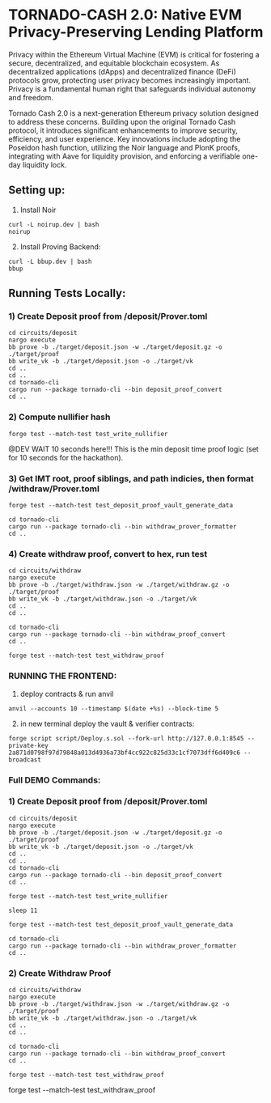# TORNADO-CASH 2.0: Native EVM Privacy-Preserving Lending Platform
 
Privacy within the Ethereum Virtual Machine (EVM) is critical for fostering a secure, decentralized, and equitable blockchain ecosystem. As decentralized applications (dApps) and decentralized finance (DeFi) protocols grow, protecting user privacy becomes increasingly important. Privacy is a fundamental human right that safeguards individual autonomy and freedom.

Tornado Cash 2.0 is a next-generation Ethereum privacy solution designed to address these concerns. Building upon the original Tornado Cash protocol, it introduces significant enhancements to improve security, efficiency, and user experience. Key innovations include adopting the Poseidon hash function, utilizing the Noir language and PlonK proofs, integrating with Aave for liquidity provision, and enforcing a verifiable one-day liquidity lock.


## Setting up:

1) Install Noir
```
curl -L noirup.dev | bash
noirup
```

2) Install Proving Backend:
```
curl -L bbup.dev | bash
bbup
```

## Running Tests Locally:

### 1) Create Deposit proof from /deposit/Prover.toml
```
cd circuits/deposit
nargo execute
bb prove -b ./target/deposit.json -w ./target/deposit.gz -o ./target/proof
bb write_vk -b ./target/deposit.json -o ./target/vk
cd ..
cd ..
cd tornado-cli 
cargo run --package tornado-cli --bin deposit_proof_convert 
cd ..
```

### 2) Compute nullifier hash
```
forge test --match-test test_write_nullifier
```

@DEV WAIT 10 seconds here!!! This is the min deposit time proof logic (set for 10 seconds for the hackathon).

### 3) Get IMT root, proof siblings, and path indicies, then format /withdraw/Prover.toml
```
forge test --match-test test_deposit_proof_vault_generate_data

cd tornado-cli
cargo run --package tornado-cli --bin withdraw_prover_formatter
cd ..
```

### 4) Create withdraw proof, convert to hex, run test
```
cd circuits/withdraw
nargo execute
bb prove -b ./target/withdraw.json -w ./target/withdraw.gz -o ./target/proof
bb write_vk -b ./target/withdraw.json -o ./target/vk
cd ..
cd ..

cd tornado-cli
cargo run --package tornado-cli --bin withdraw_proof_convert
cd ..

forge test --match-test test_withdraw_proof 
```

### RUNNING THE FRONTEND:
1) deploy contracts & run anvil
```
anvil --accounts 10 --timestamp $(date +%s) --block-time 5

```
2) in new terminal deploy the vault & verifier contracts:
```
forge script script/Deploy.s.sol --fork-url http://127.0.0.1:8545 --private-key 2a871d0798f97d79848a013d4936a73bf4cc922c825d33c1cf7073dff6d409c6 --broadcast
```


### Full DEMO Commands:

### 1) Create Deposit proof from /deposit/Prover.toml
```
cd circuits/deposit
nargo execute
bb prove -b ./target/deposit.json -w ./target/deposit.gz -o ./target/proof
bb write_vk -b ./target/deposit.json -o ./target/vk
cd ..
cd ..
cd tornado-cli 
cargo run --package tornado-cli --bin deposit_proof_convert 
cd ..

forge test --match-test test_write_nullifier
```

```
sleep 11

forge test --match-test test_deposit_proof_vault_generate_data

cd tornado-cli
cargo run --package tornado-cli --bin withdraw_prover_formatter
cd ..
```

### 2) Create Withdraw Proof

```
cd circuits/withdraw
nargo execute
bb prove -b ./target/withdraw.json -w ./target/withdraw.gz -o ./target/proof
bb write_vk -b ./target/withdraw.json -o ./target/vk
cd ..
cd ..

cd tornado-cli
cargo run --package tornado-cli --bin withdraw_proof_convert
cd ..

forge test --match-test test_withdraw_proof
```

forge test --match-test test_withdraw_proof 
